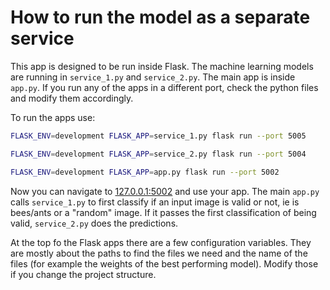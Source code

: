 # How to run the model as a separate service

This app is designed to be run inside Flask. The machine learning models are running in `service_1.py` and `service_2.py`. The main app is inside `app.py`.
 If you run any of the apps in a different port, check the python files and modify them accordingly.

To run the apps use:

```bash
FLASK_ENV=development FLASK_APP=service_1.py flask run --port 5005
```

```bash
FLASK_ENV=development FLASK_APP=service_2.py flask run --port 5004
```

```bash
FLASK_ENV=development FLASK_APP=app.py flask run --port 5002
```

Now you can navigate to [127.0.0.1:5002](127.0.0.1:5002) and use your app. The main `app.py` calls `service_1.py` to first classify if an input image is valid or not, ie is bees/ants or a "random" image. If it passes the first classification of being valid, `service_2.py` does the predictions.

At the top fo the Flask apps there are a few configuration variables. They are mostly about the paths to find the files we need and the name of the files (for example the weights of the best performing model). Modify those if you change the project structure.
